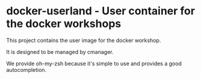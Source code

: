 # docker-userland - User container for the docker workshops

This project contains the user image for the docker workshop.

It is designed to be managed by cmanager.

We provide oh-my-zsh because it's simple to use and provides a good autocompletion.
